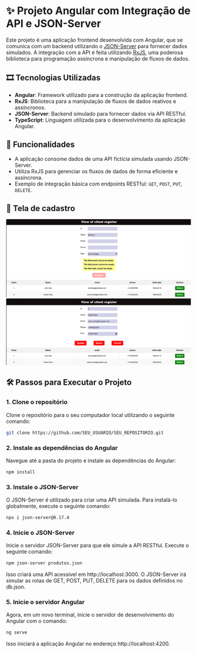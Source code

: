 # ✨ Projeto Angular com Integração de API e JSON-Server

Este projeto é uma aplicação frontend desenvolvida com Angular, que se comunica com um backend utilizando o [JSON-Server](https://github.com/typicode/json-server) para fornecer dados simulados. A integração com a API é feita utilizando [RxJS](https://rxjs.dev/), uma poderosa biblioteca para programação assíncrona e manipulação de fluxos de dados.

## 🎞️ Tecnologias Utilizadas

- **Angular**: Framework utilizado para a construção da aplicação frontend.
- **RxJS**: Biblioteca para a manipulação de fluxos de dados reativos e assíncronos.
- **JSON-Server**: Backend simulado para fornecer dados via API RESTful.
- **TypeScript**: Linguagem utilizada para o desenvolvimento da aplicação Angular.

## 👜 Funcionalidades

- A aplicação consome dados de uma API fictícia simulada usando JSON-Server.
- Utiliza RxJS para gerenciar os fluxos de dados de forma eficiente e assíncrona.
- Exemplo de integração básica com endpoints RESTful: `GET`, `POST`, `PUT`, `DELETE`.

## 🎯 Tela de cadastro
![Tela](images-project/view-crud-client.png)
![Tela](images-project/selected-item-in-grid-client.png)

## 🛠️ Passos para Executar o Projeto

### 1. Clone o repositório
Clone o repositório para o seu computador local utilizando o seguinte comando:

```bash
git clone https://github.com/SEU_USUARIO/SEU_REPOSITORIO.git
```

### 2. Instale as dependências do Angular
Navegue até a pasta do projeto e instale as dependências do Angular:
```bash
npm install
```

### 3. Instale o JSON-Server
O JSON-Server é utilizado para criar uma API simulada. Para instalá-lo globalmente, execute o seguinte comando:

```bash
npx i json-server@0.17.4
```

### 4. Inicie o JSON-Server
Inicie o servidor JSON-Server para que ele simule a API RESTful. Execute o seguinte comando:

```bash
npm json-server produtos.json
```
Isso criará uma API acessível em http://localhost:3000. O JSON-Server irá simular as rotas de GET, POST, PUT, DELETE para os dados definidos no db.json.

### 5. Inicie o servidor Angular
Agora, em um novo terminal, inicie o servidor de desenvolvimento do Angular com o comando:

```bash
ng serve
```
Isso iniciará a aplicação Angular no endereço http://localhost:4200.
